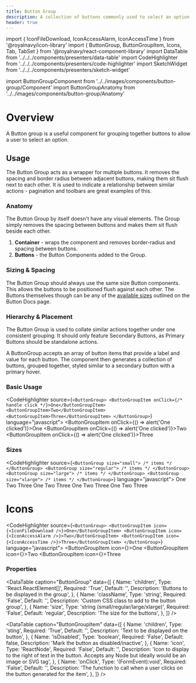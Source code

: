 ```yaml
---
title: Button Group
description: A collection of buttons commonly used to select an option
header: true
---
```


import { IconFileDownload, IconAccessAlarm, IconAccessTime } from '@royalnavy/icon-library'
import { ButtonGroup, ButtonGroupItem, Icons, Tab, TabSet } from '@royalnavy/react-component-library'
import DataTable from '../../../components/presenters/data-table'
import CodeHighlighter from '../../../components/presenters/code-highlighter'
import SketchWidget from '../../../components/presenters/sketch-widget'

import ButtonGroupComponent from '../../images/components/button-group/Component'
import ButtonGroupAnatomy from '../../images/components/button-group/Anatomy'

# Overview

A Button group is a useful component for grouping together buttons to allow a user to select an option.

<ButtonGroupComponent />

## Usage
The Button Group acts as a wrapper for multiple buttons. It removes the spacing and border radius between adjacent buttons, making them sit flush next to each other. It is used to indicate a relationship between similar actions - pagination and toolbars are great examples of this.

<TabSet>
  <Tab title="Design">

<SketchWidget name="Button group" href="/standards-toolkit.sketch" />

### Anatomy
The Button Group by itself doesn't have any visual elements. The Group simply removes the spacing between buttons and makes them sit flush beside each other.

<ButtonGroupAnatomy />

1. **Container** - wraps the component and removes border-radius and spacing between buttons.
2. **Buttons** - the Button Components added to the Group.

### Sizing & Spacing
The Button Group should always use the same size Button components. This allows the buttons to be positioned flush against each other. The Buttons themselves though can be any of the [available sizes](/components/buttons) outlined on the Button Docs page.

### Hierarchy & Placement
The Button Group is used to collate similar actions together under one consistent grouping. It should only feature Secondary Buttons, as Primary Buttons should be standalone actions.

</Tab>

<Tab title="Develop">

A ButtonGroup accepts an array of button items that provide a label and value for each button. The component then generates a collection of buttons, grouped together, styled similar to a secondary button with a primary hover.

### Basic Usage

<CodeHighlighter source={`
<ButtonGroup>
  <ButtonGroupItem onClick={/* handle click */}>One</ButtonGroupItem>
  <ButtonGroupItem>Two</ButtonGroupItem>
  <ButtonGroupItem>Three</ButtonGroupItem>
</ButtonGroup>
`} language="javascript">
<ButtonGroup>
  <ButtonGroupItem onClick={() => alert('One clicked')}>One</ButtonGroupItem>
  <ButtonGroupItem onClick={() => alert('One clicked')}>Two</ButtonGroupItem>
  <ButtonGroupItem onClick={() => alert('One clicked')}>Three</ButtonGroupItem>
</ButtonGroup>
</CodeHighlighter>

### Sizes

<CodeHighlighter source={`
<ButtonGroup size="small">
  /* items */
</ButtonGroup>
<ButtonGroup size="regular">
  /* items */
</ButtonGroup>
<ButtonGroup size="large">
  /* items */
</ButtonGroup>
<ButtonGroup size="xlarge">
  /* items */
</ButtonGroup>
`} language="javascript">
<ButtonGroup size="small">
  <ButtonGroupItem>One</ButtonGroupItem>
  <ButtonGroupItem>Two</ButtonGroupItem>
  <ButtonGroupItem>Three</ButtonGroupItem>
</ButtonGroup>
<ButtonGroup size="regular">
  <ButtonGroupItem>One</ButtonGroupItem>
  <ButtonGroupItem>Two</ButtonGroupItem>
  <ButtonGroupItem>Three</ButtonGroupItem>
</ButtonGroup>
<ButtonGroup size="large">
  <ButtonGroupItem>One</ButtonGroupItem>
  <ButtonGroupItem>Two</ButtonGroupItem>
  <ButtonGroupItem>Three</ButtonGroupItem>
</ButtonGroup>
<ButtonGroup size="xlarge">
  <ButtonGroupItem>One</ButtonGroupItem>
  <ButtonGroupItem>Two</ButtonGroupItem>
  <ButtonGroupItem>Three</ButtonGroupItem>
</ButtonGroup>
</CodeHighlighter>

# Icons 

<CodeHighlighter source={`
<ButtonGroup>
  <ButtonGroupItem icon={<IconFileDownload />}>One</ButtonGroupItem>
  <ButtonGroupItem icon={<IconAccessAlarm />}>Two</ButtonGroupItem>
  <ButtonGroupItem icon={<IconAccessTime />}>Three</ButtonGroupItem>
</ButtonGroup>
`} language="javascript">
<ButtonGroup>
  <ButtonGroupItem icon={<IconFileDownload />}>One</ButtonGroupItem>
  <ButtonGroupItem icon={<IconAccessAlarm />}>Two</ButtonGroupItem>
  <ButtonGroupItem icon={<IconAccessTime />}>Three</ButtonGroupItem>
</ButtonGroup>
</CodeHighlighter>


### Properties
<DataTable caption="ButtonGroup" data={[
  {
    Name: 'children',
    Type: 'React.ReactElement<ButtonGroupItemProps>[]',
    Required: 'True',
    Default: '',
    Description: 'Buttons to be displayed in the group',
  },
  {
    Name: 'className',
    Type: 'string',
    Required: 'False',
    Default: '',
    Description: 'Custom CSS class to add to the button group',
  },
  {
    Name: 'size',
    Type: 'string (small/regular/large/xlarge)',
    Required: 'False',
    Default: 'regular',
    Description: 'The size for the buttons',
  },
]} />

<DataTable caption="ButtonGroupItem" data={[
  {
    Name: 'children',
    Type: 'sting',
    Required: 'True',
    Default: '',
    Description: 'Text to be displayed on the button',
  },
  {
    Name: 'isDisabled',
    Type: 'boolean',
    Required: 'False',
    Default: false,
    Description: 'Mark the button as disabled/inactive',
  },
  {
    Name: 'icon',
    Type: 'ReactNode',
    Required: 'False',
    Default: '',
    Description: 'Icon to display to the right of text in the button. Accepts any Node but ideally would be an image or SVG tag',
  },
  {
    Name: 'onClick',
    Type: '(FormEvent<HTMLButtonElement>):void',
    Required: 'False',
    Default: '',
    Description: 'The function to call when a user clicks on the button generated for the item',
  },
]} />


</Tab>
</TabSet>
